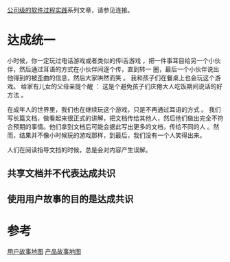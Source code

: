 [公司级的软件过程实践](https://www.jianshu.com/c/e5ef522ce765)系列文章，请参见连接。

# 达成统一
小时候，你一定玩过电话游戏或者类似的传i舌游戏 ，把一件事耳目给另一个小伙伴，然后通过耳语的方式在小伙伴间逐个传，直到转一 圈，最后一个小伙伴说出他得到的被歪曲的信息，然后大家哄然而笑 。 我和孩子们在餐桌上也会玩这个游戏。 给家有儿女的父母亲提个醒 ： 这是个避免孩子们庆倦大人吃饭期间说话的好方法 。

在成年人的世界里，我们也在继续玩这个游戏，只是不再通过耳语的方式 。 我们写长篇文档，做看起来很正式的讲解，把文档传给其他人，然后他们做出完全不符合预期的事情。他们拿到文档后可能会据此写出更多的文档，传给不同的人 。然而，结果并不像小时候玩的游戏那样，到最后，我们没有一个人笑得出来。

人们在阅读指导文挡的时候，总是会对内容产生误解。

## 共享文档并不代表达成共识


## 使用用户故事的目的是达成共识


# 参考

[用户故事地图](https://book.douban.com/subject/26760348/)
[产品故事地图](https://book.douban.com/subject/27068829/)
